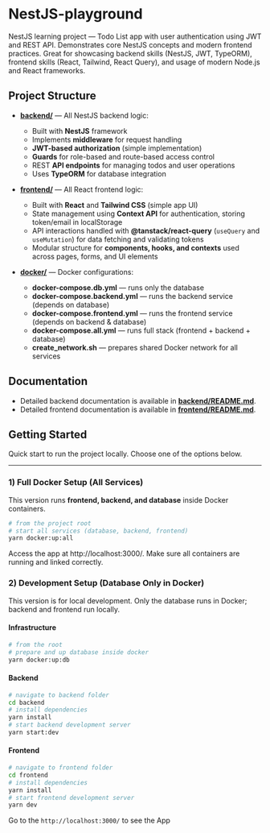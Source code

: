 # NestJS-playground

NestJS learning project — Todo List app with user authentication using JWT and REST API. Demonstrates core NestJS concepts and modern frontend practices. Great for showcasing backend skills (NestJS, JWT, TypeORM), frontend skills (React, Tailwind, React Query), and usage of modern Node.js and React frameworks.

## Project Structure

- **[backend/](./backend)** — All NestJS backend logic:
  - Built with **NestJS** framework
  - Implements **middleware** for request handling
  - **JWT-based authorization** (simple implementation)
  - **Guards** for role-based and route-based access control
  - REST **API endpoints** for managing todos and user operations
  - Uses **TypeORM** for database integration

- **[frontend/](./frontend)** — All React frontend logic:
  - Built with **React** and **Tailwind CSS** (simple app UI)
  - State management using **Context API** for authentication, storing token/email in localStorage
  - API interactions handled with **@tanstack/react-query** (`useQuery` and `useMutation`) for data fetching and validating tokens
  - Modular structure for **components, hooks, and contexts** used across pages, forms, and UI elements

- **[docker/](./docker)** — Docker configurations:
  - **docker-compose.db.yml** — runs only the database
  - **docker-compose.backend.yml** — runs the backend service (depends on database)
  - **docker-compose.frontend.yml** — runs the frontend service (depends on backend & database)
  - **docker-compose.all.yml** — runs full stack (frontend + backend + database)
  - **create_network.sh** — prepares shared Docker network for all services

## Documentation

- Detailed backend documentation is available in **[backend/README.md](./backend/README.md)**.
- Detailed frontend documentation is available in **[frontend/README.md](./frontend/README.md)**.


## Getting Started

Quick start to run the project locally. Choose one of the options below.

---

### 1) Full Docker Setup (All Services)

This version runs **frontend, backend, and database** inside Docker containers.

```bash
# from the project root
# start all services (database, backend, frontend)
yarn docker:up:all
``` 

Access the app at http://localhost:3000/.
Make sure all containers are running and linked correctly.



### 2) Development Setup (Database Only in Docker)

This version is for local development. Only the database runs in Docker; backend and frontend run locally.

#### Infrastructure

```bash
# from the root 
# prepare and up database inside docker 
yarn docker:up:db
```

#### Backend

```bash
# navigate to backend folder
cd backend
# install dependencies
yarn install
# start backend development server
yarn start:dev
```

#### Frontend

```bash
# navigate to frontend folder
cd frontend
# install dependencies
yarn install
# start frontend development server
yarn dev
```

Go to the `http://localhost:3000/` to see the App 
